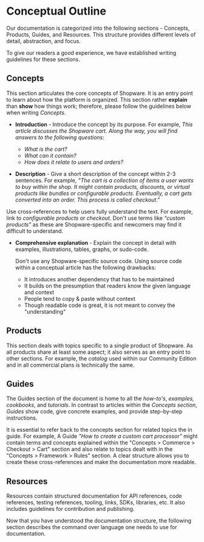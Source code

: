 # Conceptual Outline

Our documentation is categorized into the following sections - Concepts, Products, Guides, and Resources. This structure provides different levels of detail, abstraction, and focus. 

To give our readers a good experience, we have established writing guidelines for these sections.

## Concepts

This section articulates the core concepts of Shopware. It is an entry point to learn about how the platform is organized. This section rather **explain** than **show** how things work; therefore, please follow the guidelines below when writing *Concepts*.

* **Introduction** - Introduce the concept by its purpose. For example, *This article discusses the Shopware cart. Along the way, you will find answers to the following questions:*
  * *What is the cart?*
  * *What can it contain?*
  * *How does it relate to users and orders?*


* **Description** - Give a short description of the concept within 2-3 sentences. For example,  *"The cart is a collection of items a user wants to buy within the shop. It might contain products, discounts, or virtual products like bundles or configurable products. Eventually, a cart gets converted into an order. This process is called checkout."* 

Use cross-references to help users fully understand the text. For example, link to *configurable products* or *checkout*. Don't use terms like *"custom products"* as these are Shopware-specific and newcomers may find it difficult to understand.

* **Comprehensive explanation** - Explain the concept in detail with examples, illustrations, tables, graphs, or sudo-code. 

  Don't use any Shopware-specific source code. Using source code within a conceptual article has the following drawbacks:
  * It introduces another dependency that has to be maintained
  * It builds on the presumption that readers know the given language and context
  * People tend to copy & paste without context
  * Though readable code is great, it is not meant to convey the "understanding"

## Products

This section deals with topics specific to a single product of Shopware. 	As all products share at least some aspect; it also serves as an entry point to other sections. For example, the *catalog* used within our Community Edition and in all commercial plans is technically the same.

## Guides

The Guides section of the document is home to all the *how-to's*, *examples, cookbooks*, and *tutorials*. In contrast to articles within the *Concepts section*, *Guides* show code, give concrete examples, and provide step-by-step instructions. 

It is essential to refer back to the concepts section for related topics the in guide. For example, A Guide *"How to create a custom cart processor"* might contain terms and concepts explained within the "Concepts &gt; Commerce &gt; Checkout &gt; Cart" section and also relate to topics dealt with in the "Concepts &gt; Framework &gt; Rules" section. A clear structure allows you to create these cross-references and make the documentation more readable.


## Resources

Resources contain structured documentation for API references, code references, testing references, tooling, links, SDKs, libraries, etc. It also includes guidelines for contribution and publishing.

Now that you have understood the documentation structure, the following section describes the command over language one needs to use for documentation.
